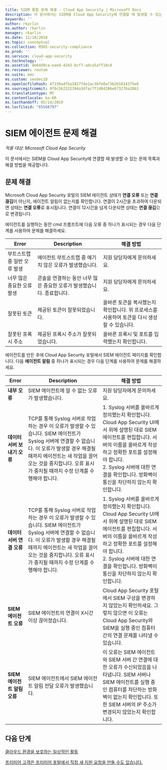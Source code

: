 ```yaml
---
title: SIEM 통합 문제 해결 - Cloud App Security | Microsoft Docs
description: 이 문서에서는 SIEM을 Cloud App Security에 연결할 때 발생할 수 있는 문제 목록과 각각에 대한 해결 방법을 제공합니다.
keywords: ''
author: rkarlin
ms.author: rkarlin
manager: rkarlin
ms.date: 12/10/2018
ms.topic: conceptual
ms.collection: M365-security-compliance
ms.prod: ''
ms.service: cloud-app-security
ms.technology: ''
ms.assetid: de64d9ca-eaed-4243-bcf7-adca5aff18c8
ms.reviewer: reutam
ms.suite: ems
ms.custom: seodec18
ms.openlocfilehash: 47158a4fba1027f4e1ac3bfe0a73b2b1014375e8
ms.sourcegitcommit: 9f0c562322394a3dfac7f1d84286e673276a28b1
ms.translationtype: MT
ms.contentlocale: ko-KR
ms.lasthandoff: 05/14/2019
ms.locfileid: "65568797"
---
```

# <a name="troubleshooting-the-siem-agent"></a>SIEM 에이전트 문제 해결

*적용 대상: Microsoft Cloud App Security*

이 문서에서는 SIEM을 Cloud App Security에 연결할 때 발생할 수 있는 문제 목록과 해결 방법을 제공합니다.

## <a name="troubleshooting"></a>문제 해결

Microsoft Cloud App Security 포털의 SIEM 에이전트 상태가 **연결 오류** 또는 **연결 끊김**이 아닌지, 에이전트 알림이 없는지를 확인합니다. 연결이 2시간을 초과하여 다운되면 상태는 **연결 오류**로 표시됩니다. 연결이 12시간을 넘게 다운되면 상태는 **연결 끊김**으로 변경됩니다.

에이전트를 실행하는 동안 cmd 프롬프트에 다음 오류 중 하나가 표시되는 경우 다음 단계를 사용하여 문제를 해결하세요.

|Error|Description|해결 방법|
|----|----|----|
|부트스트랩 중 일반 오류 발생|에이전트 부트스트랩 중 예기치 않은 오류가 발생했습니다.|지원 담당자에게 문의하세요.|
|너무 많은 중요한 오류 발생|콘솔을 연결하는 동안 너무 많은 중요한 오류가 발생했습니다. 종료합니다.|지원 담당자에게 문의하세요.|
|잘못된 토큰|제공된 토큰이 잘못되었습니다.|올바른 토큰을 복사했는지 확인합니다. 위 프로세스를 사용하여 토큰을 다시 생성할 수 있습니다.|
|잘못된 프록시 주소|제공된 프록시 주소가 잘못되었습니다.|올바른 프록시 및 포트를 입력했는지 확인합니다.|


에이전트를 만든 후에 Cloud App Security 포털에서 SIEM 에이전트 페이지를 확인합니다. 다음 **에이전트 알림** 중 하나가 표시되는 경우 다음 단계를 사용하여 문제를 해결하세요.

|Error|Description|해결 방법|
|----|----|----|
|**내부 오류**|SIEM 에이전트에 알 수 없는 오류가 발생했습니다.|지원 담당자에게 문의하세요.|
|**데이터 서버 보내기 오류**|TCP를 통해 Syslog 서버로 작업하는 경우 이 오류가 발생할 수 있습니다. SIEM 에이전트가 Syslog 서버에 연결할 수 없습니다.  이 오류가 발생할 경우 해결될 때까지 에이전트는 새 작업을 끌어오는 것을 중지합니다. 오류 표시가 중지될 때까지 수정 단계를 수행해야 합니다.|1. Syslog 서버를 올바르게 정의했는지 확인합니다. Cloud App Security UI에서 위에 설명된 대로 SIEM 에이전트를 편집합니다. 서버의 이름을 올바르게 작성하고 정확한 포트를 설정해야 합니다. </br>2. Syslog 서버에 대한 연결을 확인합니다. 방화벽이 통신을 차단하지 않는지 확인합니다.| 
|**데이터 서버 연결 오류**| TCP를 통해 Syslog 서버로 작업하는 경우 이 오류가 발생할 수 있습니다. SIEM 에이전트가 Syslog 서버에 연결할 수 없습니다.  이 오류가 발생할 경우 해결될 때까지 에이전트는 새 작업을 끌어오는 것을 중지합니다. 오류 표시가 중지될 때까지 수정 단계를 수행해야 합니다.|1. Syslog 서버를 올바르게 정의했는지 확인합니다. Cloud App Security UI에서 위에 설명된 대로 SIEM 에이전트를 편집합니다. 서버의 이름을 올바르게 작성하고 정확한 포트를 설정해야 합니다. </br>2. Syslog 서버에 대한 연결을 확인합니다. 방화벽이 통신을 차단하지 않는지 확인합니다.|
|**SIEM 에이전트 오류**|SIEM 에이전트의 연결이 X시간 이상 끊어졌습니다.|Cloud App Security 포털에서 SIEM 구성을 변경하지 않았는지 확인하세요. 그렇지 않으면 이 오류는 Cloud App Security와 SIEM을 실행 중인 컴퓨터 간의 연결 문제를 나타낼 수 있습니다.|
|**SIEM 에이전트 알림 오류**|SIEM 에이전트에서 SIEM 에이전트 알림 전달 오류가 발생했습니다.|이 오류는 SIEM 에이전트와 SIEM 서버 간 연결에 대한 오류가 수신되었음을 나타냅니다. SIEM 서버나 SIEM 에이전트를 실행 중인 컴퓨터를 차단하는 방화벽이 없는지 확인합니다. 또한 SIEM 서버의 IP 주소가 변경되지 않았는지 확인합니다.|


## <a name="next-steps"></a>다음 단계
  
[클라우드 환경을 보호하는 일상적인 활동](daily-activities-to-protect-your-cloud-environment.md)   

[프리미어 고객은 프리미어 포털에서 직접 새 지원 요청을 만들 수도 있습니다.](https://premier.microsoft.com/)  
  
